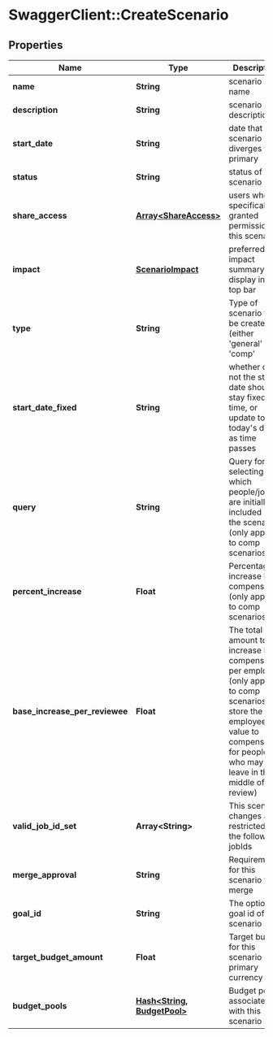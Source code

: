 # SwaggerClient::CreateScenario

## Properties
Name | Type | Description | Notes
------------ | ------------- | ------------- | -------------
**name** | **String** | scenario name | 
**description** | **String** | scenario description | [optional] 
**start_date** | **String** | date that this scenario diverges from primary | [optional] 
**status** | **String** | status of scenario | [optional] 
**share_access** | [**Array&lt;ShareAccess&gt;**](ShareAccess.md) | users who are specifically granted permission to this scenario | [optional] 
**impact** | [**ScenarioImpact**](ScenarioImpact.md) | preferred impact summary to display in the top bar | [optional] 
**type** | **String** | Type of scenario to be created (either &#39;general&#39; or &#39;comp&#39; | [optional] 
**start_date_fixed** | **String** | whether or not the start date should stay fixed in time, or update to today&#39;s date as time passes | [optional] 
**query** | **String** | Query for selecting which people/jobs are initially included in the scenario (only applies to comp scenarios) | [optional] 
**percent_increase** | **Float** | Percentage to increase base compensation (only applies to comp scenarios) | [optional] 
**base_increase_per_reviewee** | **Float** | The total amount to increase base compensation per employee (only applies to comp scenarios, we store the per employee value to compensate for people who may leave in the middle of the review) | [optional] 
**valid_job_id_set** | **Array&lt;String&gt;** | This scenario changes are restricted to the following jobIds | [optional] 
**merge_approval** | **String** | Requirement for this scenario to merge | [optional] 
**goal_id** | **String** | The optional goal id of this scenario | [optional] 
**target_budget_amount** | **Float** | Target budget for this scenario in primary currency | [optional] 
**budget_pools** | [**Hash&lt;String, BudgetPool&gt;**](BudgetPool.md) | Budget pools associated with this scenario | [optional] 


